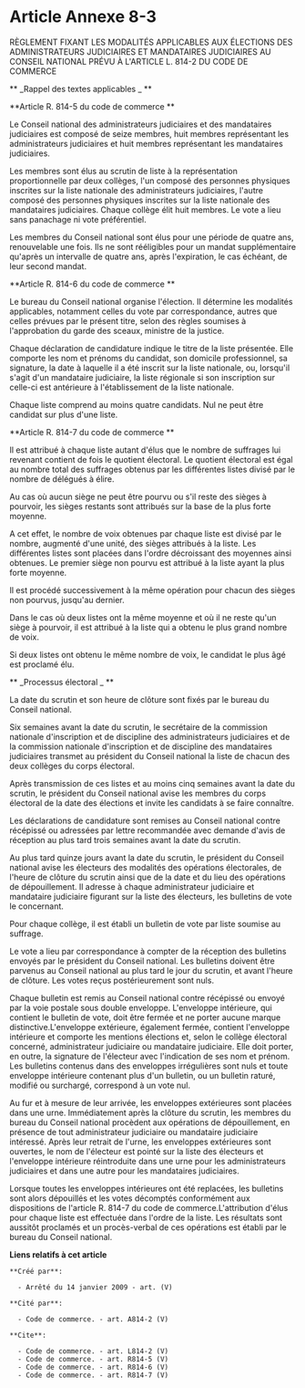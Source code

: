 # Article Annexe 8-3

RÈGLEMENT FIXANT LES MODALITÉS APPLICABLES AUX ÉLECTIONS DES ADMINISTRATEURS JUDICIAIRES ET MANDATAIRES JUDICIAIRES AU
CONSEIL NATIONAL PRÉVU À L'ARTICLE L. 814-2 DU CODE DE COMMERCE 

**
    _Rappel des textes applicables _
  **

**Article R. 814-5 du code de commerce **

Le Conseil national des administrateurs judiciaires et des mandataires judiciaires est composé de seize membres, huit membres
représentant les administrateurs judiciaires et huit membres représentant les mandataires judiciaires.

Les membres sont élus au scrutin de liste à la représentation proportionnelle par deux collèges, l'un composé des personnes
physiques inscrites sur la liste nationale des administrateurs judiciaires, l'autre composé des personnes physiques inscrites
sur la liste nationale des mandataires judiciaires. Chaque collège élit huit membres. Le vote a lieu sans panachage ni vote
préférentiel. 

Les membres du Conseil national sont élus pour une période de quatre ans, renouvelable une fois. Ils ne sont rééligibles pour
un mandat supplémentaire qu'après un intervalle de quatre ans, après l'expiration, le cas échéant, de leur second mandat. 

**Article R. 814-6 du code de commerce **

Le bureau du Conseil national organise l'élection. Il détermine les modalités applicables, notamment celles du vote par
correspondance, autres que celles prévues par le présent titre, selon des règles soumises à l'approbation du garde des
sceaux, ministre de la justice. 

Chaque déclaration de candidature indique le titre de la liste présentée. Elle comporte les nom et prénoms du candidat, son
domicile professionnel, sa signature, la date à laquelle il a été inscrit sur la liste nationale, ou, lorsqu'il s'agit d'un
mandataire judiciaire, la liste régionale si son inscription sur celle-ci est antérieure à l'établissement de la liste
nationale. 

Chaque liste comprend au moins quatre candidats. Nul ne peut être candidat sur plus d'une liste. 

**Article R. 814-7 du code de commerce **

Il est attribué à chaque liste autant d'élus que le nombre de suffrages lui revenant contient de fois le quotient électoral.
Le quotient électoral est égal au nombre total des suffrages obtenus par les différentes listes divisé par le nombre de
délégués à élire.

Au cas où aucun siège ne peut être pourvu ou s'il reste des sièges à pourvoir, les sièges restants sont attribués sur la base
de la plus forte moyenne.

A cet effet, le nombre de voix obtenues par chaque liste est divisé par le nombre, augmenté d'une unité, des sièges attribués
à la liste. Les différentes listes sont placées dans l'ordre décroissant des moyennes ainsi obtenues. Le premier siège non
pourvu est attribué à la liste ayant la plus forte moyenne. 

Il est procédé successivement à la même opération pour chacun des sièges non pourvus, jusqu'au dernier. 

Dans le cas où deux listes ont la même moyenne et où il ne reste qu'un siège à pourvoir, il est attribué à la liste qui a
obtenu le plus grand nombre de voix. 

Si deux listes ont obtenu le même nombre de voix, le candidat le plus âgé est proclamé élu. 

**
    _Processus électoral _
  **

La date du scrutin et son heure de clôture sont fixés par le bureau du Conseil national. 

Six semaines avant la date du scrutin, le secrétaire de la commission nationale d'inscription et de discipline des
administrateurs judiciaires et de la commission nationale d'inscription et de discipline des mandataires judiciaires transmet
au président du Conseil national la liste de chacun des deux collèges du corps électoral. 

Après transmission de ces listes et au moins cinq semaines avant la date du scrutin, le président du Conseil national avise
les membres du corps électoral de la date des élections et invite les candidats à se faire connaître. 

Les déclarations de candidature sont remises au Conseil national contre récépissé ou adressées par lettre recommandée avec
demande d'avis de réception au plus tard trois semaines avant la date du scrutin. 

Au plus tard quinze jours avant la date du scrutin, le président du Conseil national avise les électeurs des modalités des
opérations électorales, de l'heure de clôture du scrutin ainsi que de la date et du lieu des opérations de dépouillement. Il
adresse à chaque administrateur judiciaire et mandataire judiciaire figurant sur la liste des électeurs, les bulletins de
vote le concernant. 

Pour chaque collège, il est établi un bulletin de vote par liste soumise au suffrage. 

Le vote a lieu par correspondance à compter de la réception des bulletins envoyés par le président du Conseil national. Les
bulletins doivent être parvenus au Conseil national au plus tard le jour du scrutin, et avant l'heure de clôture. Les votes
reçus postérieurement sont nuls. 

Chaque bulletin est remis au Conseil national contre récépissé ou envoyé par la voie postale sous double enveloppe.
L'enveloppe intérieure, qui contient le bulletin de vote, doit être fermée et ne porter aucune marque distinctive.L'enveloppe
extérieure, également fermée, contient l'enveloppe intérieure et comporte les mentions élections et, selon le collège
électoral concerné, administrateur judiciaire ou mandataire judiciaire. Elle doit porter, en outre, la signature de
l'électeur avec l'indication de ses nom et prénom. Les bulletins contenus dans des enveloppes irrégulières sont nuls et toute
enveloppe intérieure contenant plus d'un bulletin, ou un bulletin raturé, modifié ou surchargé, correspond à un vote nul. 

Au fur et à mesure de leur arrivée, les enveloppes extérieures sont placées dans une urne. Immédiatement après la clôture du
scrutin, les membres du bureau du Conseil national procèdent aux opérations de dépouillement, en présence de tout
administrateur judiciaire ou mandataire judiciaire intéressé. Après leur retrait de l'urne, les enveloppes extérieures sont
ouvertes, le nom de l'électeur est pointé sur la liste des électeurs et l'enveloppe intérieure réintroduite dans une urne
pour les administrateurs judiciaires et dans une autre pour les mandataires judiciaires. 

Lorsque toutes les enveloppes intérieures ont été replacées, les bulletins sont alors dépouillés et les votes décomptés
conformément aux dispositions de l'article R. 814-7 du code de commerce.L'attribution d'élus pour chaque liste est effectuée
dans l'ordre de la liste. Les résultats sont aussitôt proclamés et un procès-verbal de ces opérations est établi par le
bureau du Conseil national.

**Liens relatifs à cet article**

	**Créé par**:

	  - Arrêté du 14 janvier 2009 - art. (V)

	**Cité par**:

	  - Code de commerce. - art. A814-2 (V)

	**Cite**:

	  - Code de commerce. - art. L814-2 (V)
	  - Code de commerce. - art. R814-5 (V)
	  - Code de commerce. - art. R814-6 (V)
	  - Code de commerce. - art. R814-7 (V)
